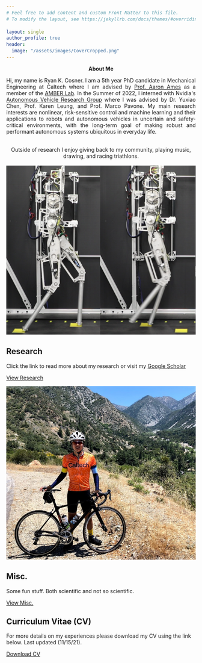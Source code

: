 ```yaml
---
# Feel free to add content and custom Front Matter to this file.
# To modify the layout, see https://jekyllrb.com/docs/themes/#overriding-theme-defaults

layout: single
author_profile: true
header: 
  image: "/assets/images/CoverCropped.png"
---
```


<center>
<b>About Me</b>
</center>

<center>
<p align="justify">
Hi, my name is Ryan K. Cosner. I am a 5th year PhD candidate in Mechanical Engineering at Caltech where I am advised by <a href="http://ames.caltech.edu/">Prof. Aaron Ames</a> as a member of the <a href="http://www.bipedalrobotics.com/">AMBER Lab</a>. In the Summer of 2022, I interned with Nvidia's <a href="https://nvr-avg.github.io/">Autonomous Vehicle Research Group</a> where I was advised by Dr. Yuxiao Chen, Prof. Karen Leung, and Prof. Marco Pavone. My main research interests are nonlinear, risk-sensitive control and machine learning and their applications to robots and autonomous vehicles in uncertain and safety-critical environments, with the long-term goal of making robust and performant autonomous systems ubiquitous in everyday life. 
</p>
<center>
<br>

</center>
Outside of research I enjoy giving back to my community, playing music, drawing, and racing triathlons.
</center>

<!--For the Summer of 2022 I will be a Research Intern with the <a href="https://nvr-avg.github.io/">Autonomous Vehicle Research Group</a> at Nvidia under the advisement of <a href="https://profiles.stanford.edu/marco-pavone">Marco Pavone</a>. -->

<br>

<div class="feature__wrapper">
    <div class="feature__item--right">
    <div class="archive__item">
        <div class="archive__item-teaser">
            <img src="/assets/images/amberSteppingStones.png" alt="Research Image">    
        </div>
        <div class="archive__item-body">
            <h2 class="archive__item-title">Research</h2>
            <div class="archive__item-excerpt">
            <p> Click the link to read more about my research or visit my <a href="https://scholar.google.com/citations?user=9XSMo-AAAAAJ&hl=en&oi=ao" > Google Scholar</a>
            </p>
            </div>
            <p><a href="/research/" class="btn btn--primary">View Research</a></p>
        </div>
    </div>
    </div>
</div>
<div class="feature__wrapper">
    <div class="feature__item--right">
    <div class="archive__item">
        <div class="archive__item-teaser">
            <img src="/assets/images/baldyCropped.jpg" alt="Misc. Image">    
        </div>
        <div class="archive__item-body">
            <h2 class="archive__item-title">Misc.</h2>
            <div class="archive__item-excerpt">
            <p>Some fun stuff. Both scientific and not so scientific.</p>
            </div>
            <p><a href="/Misc./" class="btn btn--primary">View Misc.</a></p>
        </div>
    </div>
    </div>
</div>
<div class="feature__wrapper">
    <div class="feature__item--center">
    <div class="archive__item">
        <div class="archive__item-body">
            <h2 class="archive__item-title">Curriculum Vitae (CV)</h2>
            <div class="archive__item-excerpt">
            <p>For more details on my experiences please download my CV using the link below. Last updated (11/15/21). </p>
            </div>
            <p><a href="/assets/files/Resume.pdf" class="btn btn--primary">Download CV</a></p>
        </div>
    </div>
    </div>

</div>

 